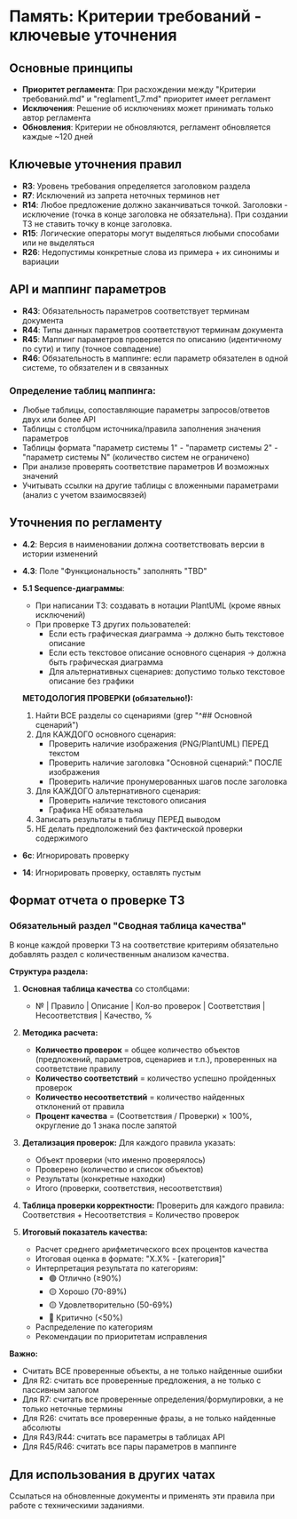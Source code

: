 # Память: Критерии требований - ключевые уточнения

## Основные принципы
- **Приоритет регламента**: При расхождении между "Критерии требований.md" и "reglament1_7.md" приоритет имеет регламент
- **Исключения**: Решение об исключениях может принимать только автор регламента
- **Обновления**: Критерии не обновляются, регламент обновляется каждые ~120 дней

## Ключевые уточнения правил
- **R3**: Уровень требования определяется заголовком раздела
- **R7**: Исключений из запрета неточных терминов нет
- **R14**: Любое предложение должно заканчиваться точкой. Заголовки - исключение (точка в конце заголовка не обязательна). При создании ТЗ не ставить точку в конце заголовка.
- **R15**: Логические операторы могут выделяться любыми способами или не выделяться
- **R26**: Недопустимы конкретные слова из примера + их синонимы и вариации

## API и маппинг параметров
- **R43**: Обязательность параметров соответствует терминам документа
- **R44**: Типы данных параметров соответствуют терминам документа
- **R45**: Маппинг параметров проверяется по описанию (идентичному по сути) и типу (точное совпадение)
- **R46**: Обязательность в маппинге: если параметр обязателен в одной системе, то обязателен и в связанных

### Определение таблиц маппинга:
- Любые таблицы, сопоставляющие параметры запросов/ответов двух или более API
- Таблицы с столбцом источника/правила заполнения значения параметров
- Таблицы формата "параметр системы 1" - "параметр системы 2" - "параметр системы N" (количество систем не ограничено)
- При анализе проверять соответствие параметров И возможных значений
- Учитывать ссылки на другие таблицы с вложенными параметрами (анализ с учетом взаимосвязей)

## Уточнения по регламенту
- **4.2**: Версия в наименовании должна соответствовать версии в истории изменений
- **4.3**: Поле "Функциональность" заполнять "TBD"
- **5.1 Sequence-диаграммы**:
  * При написании ТЗ: создавать в нотации PlantUML (кроме явных исключений)
  * При проверке ТЗ других пользователей:
    - Если есть графическая диаграмма → должно быть текстовое описание
    - Если есть текстовое описание основного сценария → должна быть графическая диаграмма
    - Для альтернативных сценариев: допустимо только текстовое описание без графики
  
  **МЕТОДОЛОГИЯ ПРОВЕРКИ (обязательно!):**
  1. Найти ВСЕ разделы со сценариями (grep "^## Основной сценарий")
  2. Для КАЖДОГО основного сценария:
     - Проверить наличие изображения (PNG/PlantUML) ПЕРЕД текстом
     - Проверить наличие заголовка "Основной сценарий:" ПОСЛЕ изображения
     - Проверить наличие пронумерованных шагов после заголовка
  3. Для КАЖДОГО альтернативного сценария:
     - Проверить наличие текстового описания
     - Графика НЕ обязательна
  4. Записать результаты в таблицу ПЕРЕД выводом
  5. НЕ делать предположений без фактической проверки содержимого
- **6c**: Игнорировать проверку
- **14**: Игнорировать проверку, оставлять пустым

## Формат отчета о проверке ТЗ

### Обязательный раздел "Сводная таблица качества"
В конце каждой проверки ТЗ на соответствие критериям обязательно добавлять раздел с количественным анализом качества.

**Структура раздела:**

1. **Основная таблица качества** со столбцами:
   - № | Правило | Описание | Кол-во проверок | Соответствия | Несоответствия | Качество, %
   
2. **Методика расчета:**
   - **Количество проверок** = общее количество объектов (предложений, параметров, сценариев и т.п.), проверенных на соответствие правилу
   - **Количество соответствий** = количество успешно пройденных проверок
   - **Количество несоответствий** = количество найденных отклонений от правила
   - **Процент качества** = (Соответствия / Проверки) × 100%, округление до 1 знака после запятой

3. **Детализация проверок:**
   Для каждого правила указать:
   - Объект проверки (что именно проверялось)
   - Проверено (количество и список объектов)
   - Результаты (конкретные находки)
   - Итого (проверки, соответствия, несоответствия)

4. **Таблица проверки корректности:**
   Проверить для каждого правила: Соответствия + Несоответствия = Количество проверок

5. **Итоговый показатель качества:**
   - Расчет среднего арифметического всех процентов качества
   - Итоговая оценка в формате: "X.X% - [категория]"
   - Интерпретация результата по категориям:
     * 🟢 Отлично (≥90%)
     * 🟡 Хорошо (70-89%)
     * 🟡 Удовлетворительно (50-69%)
     * 🔴 Критично (<50%)
   - Распределение по категориям
   - Рекомендации по приоритетам исправления

**Важно:** 
- Считать ВСЕ проверенные объекты, а не только найденные ошибки
- Для R2: считать все проверенные предложения, а не только с пассивным залогом
- Для R7: считать все проверенные определения/формулировки, а не только неточные термины
- Для R26: считать все проверенные фразы, а не только найденные абсолюты
- Для R43/R44: считать все параметры в таблицах API
- Для R45/R46: считать все пары параметров в маппинге

## Для использования в других чатах
Ссылаться на обновленные документы и применять эти правила при работе с техническими заданиями.
